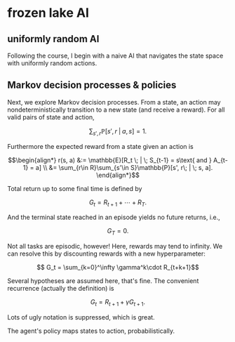 # frozen lake AI

## uniformly random AI

Following the course, I begin with a naive AI that navigates the state space with uniformly random actions.  

## Markov decision processes & policies

Next, we explore Markov decision processes.  From a state, an action may nondeterministically transition to a new state (and receive a reward).  For all valid pairs of state and action,

```math
    \sum_{s', r}\mathbb{P}[s', r\; | \; a, s] = 1.  
```

Furthermore the expected reward from a state given an action is

```math
\begin{align*}
    r(s, a) 
    &:= \mathbb{E}[R_t \; | \; S_{t-1} = s\text{ and } A_{t-1} = a]
    \\
    &= \sum_{r\in R}\sum_{s'\in S}\mathbb{P}[s', r\; | \; s, a].  
\end{align*}
```

Total return up to some final time is defined by

```math
    G_t = R_{t+1} + \cdots + R_T.  
```

And the terminal state reached in an episode yields no future returns, i.e.,

```math
G_T = 0.
```

Not all tasks are episodic, however!  Here, rewards may tend to infinity.  We can resolve this by discounting rewards with a new hyperparameter:

```math
    G_t = \sum_{k=0}^\infty \gamma^k\cdot R_{t+k+1}
```

Several hypotheses are assumed here, that's fine.  The convenient recurrence (actually the definition) is

```math
    G_t = R_{t+1} + \gamma G_{t+1}.  
```

Lots of ugly notation is suppressed, which is great.  

The agent's policy maps states to action, probabilistically.
